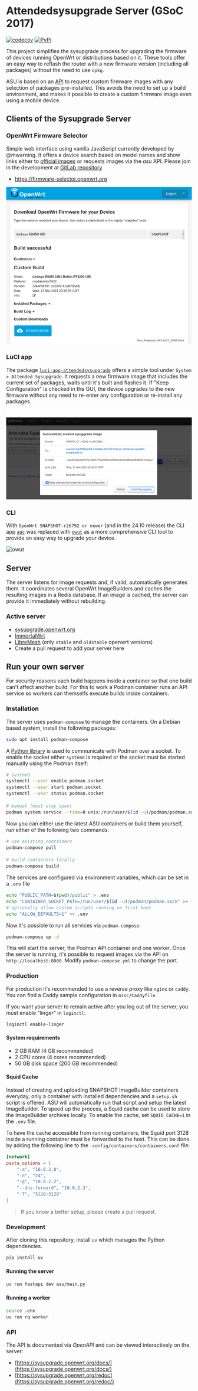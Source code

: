 # Attendedsysupgrade Server (GSoC 2017)

[![codecov](https://codecov.io/gh/aparcar/asu/branch/master/graph/badge.svg)](https://codecov.io/gh/aparcar/asu)
[![PyPi](https://badge.fury.io/py/asu.svg)](https://badge.fury.io/py/asu)

This project simplifies the sysupgrade process for upgrading the firmware of
devices running OpenWrt or distributions based on it. These tools offer an easy
way to reflash the router with a new firmware version
(including all packages) without the need to use `opkg`.

ASU is based on an [API](#api) to request custom firmware images with any
selection of packages pre-installed. This avoids the need to set up a build
environment, and makes it possible to create a custom firmware image even using
a mobile device.

## Clients of the Sysupgrade Server

### OpenWrt Firmware Selector

Simple web interface using vanilla JavaScript currently developed by @mwarning.
It offers a device search based on model names and show links either to
[official images](https://downloads.openwrt.org/) or requests images via the
_asu_ API. Please join in the development at
[GitLab repository](https://gitlab.com/openwrt/web/firmware-selector-openwrt-org)

* <https://firmware-selector.openwrt.org>

![ofs](misc/ofs.png)

### LuCI app

The package
[`luci-app-attendedsysupgrade`](https://github.com/openwrt/luci/tree/master/applications/luci-app-attendedsysupgrade)
offers a simple tool under `System > Attended Sysupgrade`. It requests a new
firmware image that includes the current set of packages, waits until it's built
and flashes it. If "Keep Configuration" is checked in the GUI, the device
upgrades to the new firmware without any need to re-enter any configuration or
re-install any packages.

![luci](misc/luci.png)

### CLI

With `OpenWrt SNAPSHOT-r26792 or newer` (and in the 24.10 release) the CLI app
[`auc`](https://github.com/openwrt/packages/tree/master/utils/auc) was replaced
with [`owut`](https://openwrt.org/docs/guide-user/installation/sysupgrade.owut)
as a more comprehensive CLI tool to provide an easy way to upgrade your device.

![owut](misc/owut.png)

## Server

The server listens for image requests and, if valid, automatically generates
them. It coordinates several OpenWrt ImageBuilders and caches the resulting
images in a Redis database. If an image is cached, the server can provide it
immediately without rebuilding.

### Active server

* [sysupgrade.openwrt.org](https://sysupgrade.openwrt.org)
* [ImmortalWrt](https://sysupgrade.kyarucloud.moe)
* [LibreMesh](https://sysupgrade.antennine.org) (only `stable` and `oldstable` openwrt versions)
* Create a pull request to add your server here

## Run your own server

For security reasons each build happens inside a container so that one build
can't affect another build. For this to work a Podman container runs an API
service so workers can themselfs execute builds inside containers.

### Installation

The server uses `podman-compose` to manage the containers. On a Debian based
system, install the following packages:

```bash
sudo apt install podman-compose
```

A [Python library](https://podman-py.readthedocs.io/en/latest/) is used to
communicate with Podman over a socket. To enable the socket either `systemd` is
required or the socket must be started manually using the Podman itself:

```bash
# systemd
systemctl --user enable podman.socket
systemctl --user start podman.socket
systemctl --user status podman.socket

# manual (must stay open)
podman system service --time=0 unix:/run/user/$(id -u)/podman/podman.sock
```

Now you can either use the latest ASU containers or build them yourself, run
either of the following two commands:

```bash
# use existing containers
podman-compose pull

# build containers locally
podman-compose build
```

The services are configured via environment variables, which can be set in a
`.env` file

```bash
echo "PUBLIC_PATH=$(pwd)/public" > .env
echo "CONTAINER_SOCKET_PATH=/run/user/$(id -u)/podman/podman.sock" >> .env
# optionally allow custom scripts running on first boot
echo "ALLOW_DEFAULTS=1" >> .env
```

Now it's possible to run all services via `podman-compose`:

```bash
podman-compose up -d
```

This will start the server, the Podman API container and one worker. Once the
server is running, it's possible to request images via the API on
`http://localhost:8000`. Modify `podman-compose.yml` to change the port.

### Production

For production it's recommended to use a reverse proxy like `nginx` or `caddy`.
You can find a Caddy sample configuration in `misc/Caddyfile`.

If you want your server to remain active after you log out of the server, you
must enable "linger" in `loginctl`:

```bash
loginctl enable-linger
```

#### System requirements

* 2 GB RAM (4 GB recommended)
* 2 CPU cores (4 cores recommended)
* 50 GB disk space (200 GB recommended)

#### Squid Cache

Instead of creating and uploading SNAPSHOT ImageBuilder containers everyday,
only a container with installed dependencies and a `setup.sh` script is offered.
ASU will automatically run that script and setup the latest ImageBuilder. To
speed up the process, a Squid cache can be used to store the ImageBuilder
archives locally. To enable the cache, set `SQUID_CACHE=1` in the `.env` file.

To have the cache accessible from running containers, the Squid port 3128 inside
a running container must be forwarded to the host. This can be done by adding
the following line to the `.config/containers/containers.conf` file:

```toml
[network]
pasta_options = [
    "-a", "10.0.2.0",
    "-n", "24",
    "-g", "10.0.2.2",
    "--dns-forward", "10.0.2.3",
    "-T", "3128:3128"
]
```

> If you know a better setup, please create a pull request.

### Development

After cloning this repository, install `uv` which manages the Python
dependencies.

```bash
pip install uv
```

#### Running the server

```bash
uv run fastapi dev asu/main.py
```

#### Running a worker

```bash
source .env
uv run rq worker
```

### API

The API is documented via _OpenAPI_ and can be viewed interactively on the
server:

* [https://sysupgrade.openwrt.org/docs/](https://sysupgrade.openwrt.org/docs/)
* [https://sysupgrade.openwrt.org/redoc](https://sysupgrade.openwrt.org/redoc/)
